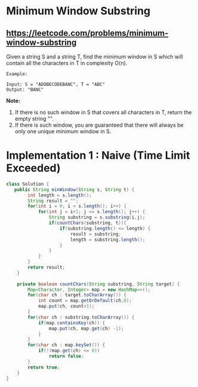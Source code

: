 # Minimum Window Substring
## https://leetcode.com/problems/minimum-window-substring

Given a string S and a string T, find the minimum window in S which will contain all the characters in T in complexity O(n).
```
Example:

Input: S = "ADOBECODEBANC", T = "ABC"
Output: "BANC"
```
**Note:**
1. If there is no such window in S that covers all characters in T, return the empty string "".
2. If there is such window, you are guaranteed that there will always be only one unique minimum window in S.


# Implementation 1 : Naive (Time Limit Exceeded)
```java
class Solution {
   public String minWindow(String s, String t) {
        int length = s.length();
        String result = "";
        for(int i = 0; i < s.length(); i++) {
            for(int j = i+1; j <= s.length(); j++) {
                String substring = s.substring(i,j);
                if(countChars(substring, t)){
                    if(substring.length() <= length) {
                        result = substring;
                        length = substring.length();
                    }	
                }
            }
        }
        return result;
    }
    
    private boolean countChars(String substring, String target) {
        Map<Character, Integer> map = new HashMap<>();
        for(char ch : target.toCharArray()) {
            int count = map.getOrDefault(ch,0);
            map.put(ch, count+1);
        }
        for(char ch : substring.toCharArray()) {
            if(map.containsKey(ch)) {
                map.put(ch, map.get(ch) -1);
            }
        }
        for(char ch : map.keySet()) {
            if(!(map.get(ch) <= 0))
                return false;
        }
        return true;
    }
}
```
